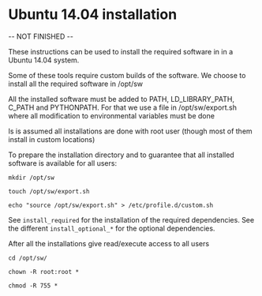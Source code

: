 Ubuntu 14.04 installation
=========================

-- NOT FINISHED --

These instructions can be used to install the required software in 
in a Ubuntu 14.04 system.

Some of these tools require custom builds of the software. 
We choose to install all the required software in /opt/sw

All the installed software must be added to PATH, LD_LIBRARY_PATH, C_PATH and PYTHONPATH. 
For that we use a file in /opt/sw/export.sh where all modification to environmental variables must be done 

Is is assumed all installations are done with root user (though most of them install in custom locations)

To prepare the installation directory and to guarantee that all installed 
software is available for all users:

`mkdir /opt/sw`

`touch /opt/sw/export.sh`

`echo "source /opt/sw/export.sh" > /etc/profile.d/custom.sh`

See `install_required` for the installation of the required dependencies.
See the different `install_optional_*` for the optional dependencies.

After all the installations give read/execute access to all users

`cd /opt/sw/`

`chown -R root:root *`

`chmod -R 755 *`
